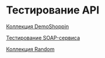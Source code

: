 # Тестирование API
[Коллекция DemoShoppin](https://www.postman.com/volozhanin-iteam/workspace/qa/collection/34240462-d37b40c3-1033-45b9-b75e-45ab9ee3e6c6?action=share&creator=24148348)

[Тестирование SOAP-сервиса](https://www.postman.com/volozhanin-iteam/workspace/qa/collection/24148348-28d25fcb-1b78-4ad2-93d1-46e617d79dbe?action=share&creator=24148348&active-environment=24148348-6cf4a966-271d-41f8-8710-ec03b7edbf7)

[Коллекция Random](https://www.postman.com/volozhanin-iteam/workspace/random/collection/24148348-9a7b9c99-93f5-42f1-aa82-2e0bacf7622e?action=share&creator=24148348&active-environment=24148348-bcf2a2fc-287b-442a-af5e-8b4f8348b9bb)
